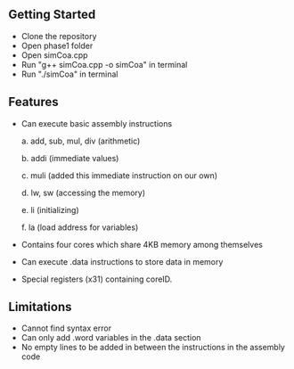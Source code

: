 ## Getting Started
- Clone the repository
- Open phase1 folder
- Open simCoa.cpp
- Run "g++ simCoa.cpp -o simCoa" in terminal
- Run "./simCoa" in terminal

## Features
- Can execute basic assembly instructions
  
	a. add, sub, mul, div (arithmetic)

	b. addi (immediate values)

	c. muli (added this immediate instruction on our own)

	d. lw, sw (accessing the memory)

	e. li (initializing)

	f. la (load address for variables)
- Contains four cores which share 4KB memory among themselves
- Can execute .data instructions to store data in memory
- Special registers (x31) containing coreID.

## Limitations
- Cannot find syntax error
- Can only add .word variables in the .data section
- No empty lines to be added in between the instructions in the assembly code
